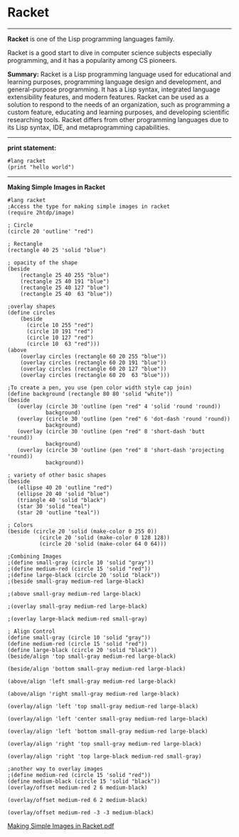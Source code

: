 # Racket
___

**Racket** is one of the Lisp programming languages family.

Racket is a good start to dive in computer science subjects especially programming, and it has a popularity among CS pioneers.

**Summary:** Racket is a Lisp programming language used for educational and learning purposes, programming language design and development, and general-purpose programming. It has a Lisp syntax, integrated language extensibility features, and modern features. Racket can be used as a solution to respond to the needs of an organization, such as programming a custom feature, educating and learning purposes, and developing scientific researching tools. Racket differs from other programming languages due to its Lisp syntax, IDE, and metaprogramming capabilities.	

____

**print statement:**

```
#lang racket
(print "hello world")
```
___

**Making Simple Images in Racket**

```
#lang racket
;Access the type for making simple images in racket
(require 2htdp/image)

; Circle
(circle 20 'outline' "red")

; Rectangle
(rectangle 40 25 'solid "blue")

; opacity of the shape
(beside
    (rectangle 25 40 255 "blue")
    (rectangle 25 40 191 "blue")
    (rectangle 25 40 127 "blue")
    (rectangle 25 40  63 "blue"))

;overlay shapes
(define circles
    (beside
      (circle 10 255 "red")
      (circle 10 191 "red")
      (circle 10 127 "red")
      (circle 10  63 "red")))
(above
    (overlay circles (rectangle 60 20 255 "blue"))
    (overlay circles (rectangle 60 20 191 "blue"))
    (overlay circles (rectangle 60 20 127 "blue"))
    (overlay circles (rectangle 60 20  63 "blue")))

;To create a pen, you use (pen color width style cap join)
(define background (rectangle 80 80 'solid "white"))
(beside
   (overlay (circle 30 'outline (pen "red" 4 'solid 'round 'round))
            background)
   (overlay (circle 30 'outline (pen "red" 6 'dot-dash 'round 'round))
            background)
   (overlay (circle 30 'outline (pen "red" 8 'short-dash 'butt 'round))
            background)
   (overlay (circle 30 'outline (pen "red" 8 'short-dash 'projecting 'round))
            background))

; variety of other basic shapes
(beside
   (ellipse 40 20 'outline "red")
   (ellipse 20 40 'solid "blue")
   (triangle 40 'solid "black")
   (star 30 'solid "teal")
   (star 20 'outline "teal"))

; Colors
(beside (circle 20 'solid (make-color 0 255 0))
          (circle 20 'solid (make-color 0 128 128))
          (circle 20 'solid (make-color 64 0 64)))

;Combining Images
;(define small-gray (circle 10 'solid "gray"))
;(define medium-red (circle 15 'solid "red"))
;(define large-black (circle 20 'solid "black"))
;(beside small-gray medium-red large-black)

;(above small-gray medium-red large-black)

;(overlay small-gray medium-red large-black)

;(overlay large-black medium-red small-gray)

; Align Control
(define small-gray (circle 10 'solid "gray"))
(define medium-red (circle 15 'solid "red"))
(define large-black (circle 20 'solid "black"))
(beside/align 'top small-gray medium-red large-black)

(beside/align 'bottom small-gray medium-red large-black)

(above/align 'left small-gray medium-red large-black)

(above/align 'right small-gray medium-red large-black)

(overlay/align 'left 'top small-gray medium-red large-black)

(overlay/align 'left 'center small-gray medium-red large-black)

(overlay/align 'left 'bottom small-gray medium-red large-black)

(overlay/align 'right 'top small-gray medium-red large-black)

(overlay/align 'right 'top large-black medium-red small-gray)

;another way to overlay images
;(define medium-red (circle 15 'solid "red"))
(define medium-black (circle 15 'solid "black"))
(overlay/offset medium-red 2 6 medium-black)

(overlay/offset medium-red 6 2 medium-black)

(overlay/offset medium-red -3 -3 medium-black)
```
[Making Simple Images in Racket.pdf](https://github.com/Akram-Alaqili/Racket/files/12612711/Making.Simple.Images.in.Racket.pdf)
